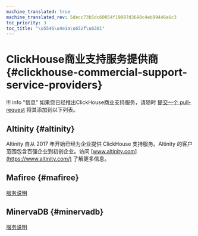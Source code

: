 ```yaml
---
machine_translated: true
machine_translated_rev: 5decc73b5dc60054f19087d3690c4eb99446a6c3
toc_priority: 3
toc_title: "\u5546\u4e1a\u652f\u6301"
---
```


# ClickHouse商业支持服务提供商 {#clickhouse-commercial-support-service-providers}

!!! info "信息"
    如果您已经推出ClickHouse商业支持服务，请随时 [提交一个 pull-request](https://github.com/ClickHouse/ClickHouse/edit/master/docs/en/commercial/support.md) 将其添加到以下列表。

## Altinity {#altinity}

 Altinity 自从 2017 年开始已经为企业提供 ClickHouse 支持服务。Altinity 的客户范围包含百强企业到初创企业。访问 [www.altinity.com](https://www.altinity.com/) 了解更多信息。

## Mafiree {#mafiree}

[服务说明](http://mafiree.com/clickhouse-analytics-services.php)

## MinervaDB {#minervadb}

[服务说明](https://minervadb.com/index.php/clickhouse-consulting-and-support-by-minervadb/)
